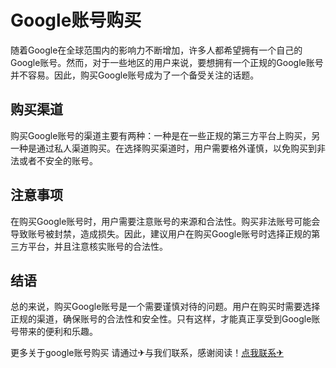 # Google账号购买

随着Google在全球范围内的影响力不断增加，许多人都希望拥有一个自己的Google账号。然而，对于一些地区的用户来说，要想拥有一个正规的Google账号并不容易。因此，购买Google账号成为了一个备受关注的话题。

## 购买渠道

购买Google账号的渠道主要有两种：一种是在一些正规的第三方平台上购买，另一种是通过私人渠道购买。在选择购买渠道时，用户需要格外谨慎，以免购买到非法或者不安全的账号。

## 注意事项

在购买Google账号时，用户需要注意账号的来源和合法性。购买非法账号可能会导致账号被封禁，造成损失。因此，建议用户在购买Google账号时选择正规的第三方平台，并且注意核实账号的合法性。

## 结语

总的来说，购买Google账号是一个需要谨慎对待的问题。用户在购买时需要选择正规的渠道，确保账号的合法性和安全性。只有这样，才能真正享受到Google账号带来的便利和乐趣。

更多关于google账号购买 请通过✈与我们联系，感谢阅读！[点我联系✈](https://mail.G208.com)